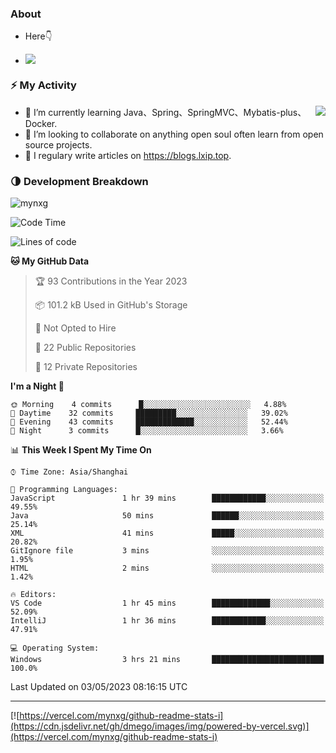 
### About

- Here👇

- ![](https://visitor-badge.glitch.me/badge?page_id=mynxg.mynxg)

### ⚡️ My Activity

<img align="right" src="https://github-readme-stats-i.vercel.app/api?username=imnxg&show_icons=true&icon_color=1573B3&hide_title=true&text_color=718096&bg_color=00000000&hide_border=true"/>

<ul>
    <li> 🌱 I’m currently learning Java、Spring、SpringMVC、Mybatis-plus、Docker.</li>
    <li> 👯 I’m looking to collaborate on anything open souI often learn from open source projects.</li>
    <li> 📝 I regulary write articles on <a href="https://blogs.lxip.top">https://blogs.lxip.top</a>.</li>
    <!-- <li> ⚡ Fun fact: I ❤️ 😻.</li> -->
</ul>

<!-- <h3>Github Activity</h3>
<p style="img{display:block;margin:0 auto;}">

[![](https://activity-graph.herokuapp.com/graph?username=mynxg&theme=tokyonight)](https://github.com/ashutosh00710/github-readme-activity-graph)
![keney's github stats](https://github-readme-stats-i.vercel.app/api?username=imnxg&show_icons=true&icon_color=1573B3)
</p> -->
### 🌗 Development Breakdown

<img src="https://komarev.com/ghpvc/?username=mynxg" alt=" mynxg" />

<!--START_SECTION:waka-->
![Code Time](http://img.shields.io/badge/Code%20Time-26%20hrs%2034%20mins-blue)

![Lines of code](https://img.shields.io/badge/From%20Hello%20World%20I%27ve%20Written-37%20Thousand%20lines%20of%20code-blue)

**🐱 My GitHub Data** 

> 🏆 93 Contributions in the Year 2023
 > 
> 📦 101.2 kB Used in GitHub's Storage 
 > 
> 🚫 Not Opted to Hire
 > 
> 📜 22 Public Repositories 
 > 
> 🔑 12 Private Repositories  
 > 
**I'm a Night 🦉** 

```text
🌞 Morning    4 commits      █░░░░░░░░░░░░░░░░░░░░░░░░   4.88% 
🌆 Daytime    32 commits     █████████░░░░░░░░░░░░░░░░   39.02% 
🌃 Evening    43 commits     █████████████░░░░░░░░░░░░   52.44% 
🌙 Night      3 commits      █░░░░░░░░░░░░░░░░░░░░░░░░   3.66%

```


📊 **This Week I Spent My Time On** 

```text
⌚︎ Time Zone: Asia/Shanghai

💬 Programming Languages: 
JavaScript               1 hr 39 mins        ████████████░░░░░░░░░░░░░   49.55% 
Java                     50 mins             ██████░░░░░░░░░░░░░░░░░░░   25.14% 
XML                      41 mins             █████░░░░░░░░░░░░░░░░░░░░   20.82% 
GitIgnore file           3 mins              ░░░░░░░░░░░░░░░░░░░░░░░░░   1.95% 
HTML                     2 mins              ░░░░░░░░░░░░░░░░░░░░░░░░░   1.42%

🔥 Editors: 
VS Code                  1 hr 45 mins        █████████████░░░░░░░░░░░░   52.09% 
IntelliJ                 1 hr 36 mins        ████████████░░░░░░░░░░░░░   47.91%

💻 Operating System: 
Windows                  3 hrs 21 mins       █████████████████████████   100.0%

```


 Last Updated on 03/05/2023 08:16:15 UTC
<!--END_SECTION:waka-->

---

[![https://vercel.com/mynxg/github-readme-stats-i](https://cdn.jsdelivr.net/gh/dmego/images/img/powered-by-vercel.svg)](https://vercel.com/mynxg/github-readme-stats-i)